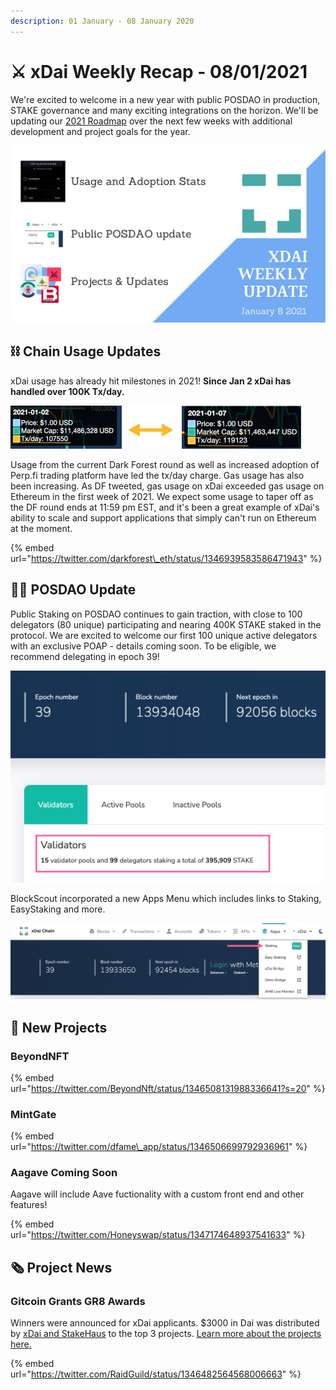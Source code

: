 ```yaml
---
description: 01 January - 08 January 2020
---
```


# ⚔️ xDai Weekly Recap - 08/01/2021

We're excited to welcome in a new year with public POSDAO in production, STAKE governance and many exciting integrations on the horizon. We'll be updating our [2021 Roadmap](../../../roadmap/) over the next few weeks with additional development and project goals for the year. 

![](../../../../.gitbook/assets/green-and-black-modern-sales-marketing-presentation%20%2823%29.png)

## ⛓ Chain Usage Updates

xDai usage has already hit milestones in 2021! **Since Jan 2 xDai has handled over 100K Tx/day.**

![](../../../../.gitbook/assets/tx-day.png)

Usage from the current Dark Forest round as well as increased adoption of Perp.fi trading platform have led the tx/day charge. Gas usage has also been increasing. As DF tweeted, gas usage on xDai exceeded gas usage on Ethereum in the first week of 2021. We expect some usage to taper off as the DF round ends at 11:59 pm EST, and it's been a great example of xDai's ability to scale and support applications that simply can't run on Ethereum at the moment.

{% embed url="https://twitter.com/darkforest\_eth/status/1346939583586471943" %}

## 👩🚀 POSDAO Update

Public Staking on POSDAO continues to gain traction, with close to 100 delegators \(80 unique\) participating and nearing 400K STAKE staked in the protocol.  We are excited to welcome our first 100 unique active delegators with an exclusive POAP - details coming soon. To be eligible, we recommend delegating in epoch 39!  
  


![](../../../../.gitbook/assets/valids-and-dels.png)

BlockScout incorporated a new Apps Menu which includes links to Staking, EasyStaking and more.  


![](../../../../.gitbook/assets/new-menu%20%281%29.png)

## 🦋 New Projects

### BeyondNFT

{% embed url="https://twitter.com/BeyondNft/status/1346508131988336641?s=20" %}

### MintGate

{% embed url="https://twitter.com/dfame\_app/status/1346506699792936961" %}

### Aagave Coming Soon

Aagave will include Aave fuctionality with a custom front end and other features!

{% embed url="https://twitter.com/Honeyswap/status/1347174648937541633" %}

## 🗞 Project News

### Gitcoin Grants GR8 Awards

Winners were announced for xDai applicants. $3000 in Dai was distributed by [xDai and StakeHaus](../../../project-spotlights/stakehaus.md) to the top 3 projects. [Learn more about the projects here.](../gr8-hackathon-results.md)

{% embed url="https://twitter.com/RaidGuild/status/1346482564568006663" %}










